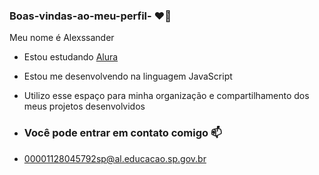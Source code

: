 ### Boas-vindas-ao-meu-perfil- ❤️‍🔥

Meu nome é Alexssander

- Estou estudando [Alura](https://www.alura.com.br)
- Estou me desenvolvendo na linguagem JavaScript
- Utilizo esse espaço para minha organização e compartilhamento dos meus projetos desenvolvidos

- ### Você pode entrar em contato comigo 📫

- 00001128045792sp@al.educacao.sp.gov.br
